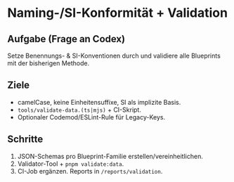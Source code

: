 # Naming-/SI-Konformität + Validation

## Aufgabe (Frage an Codex)

Setze Benennungs- & SI-Konventionen durch und validiere alle Blueprints mit der bisherigen Methode.

## Ziele

- camelCase, keine Einheitensuffixe, SI als implizite Basis.
- `tools/validate-data.(ts|mjs)` + CI-Skript.
- Optionaler Codemod/ESLint-Rule für Legacy-Keys.

## Schritte

1. JSON-Schemas pro Blueprint-Familie erstellen/vereinheitlichen.
2. Validator-Tool + `pnpm validate:data`.
3. CI-Job ergänzen. Reports in `/reports/validation`.
